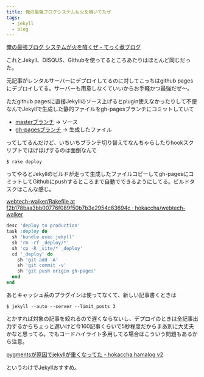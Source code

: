 ```yaml
---
title: 俺の最強ブログシステムも火を噴いてたぜ
tags:
  - jekyll
  - blog
---
```


[俺の最強ブログ システムが火を噴くぜ - てっく煮ブログ](http://tech.nitoyon.com/ja/blog/2012/09/20/moved-completed/)

これとJekyll、DISQUS、Githubを使ってるところあたりはほとんど同じだった。

元記事がレンタルサーバーにデプロイしてるのに対してこっちはgithub pagesにデプロイしてる。サーバーも用意しなくていいからお手軽かつ最強だぜ〜。

ただgithub pagesに直接Jekyllのソース上げるとplugin使えなかったりして不便なんでJekyllで生成した静的ファイルをgh-pagesブランチにコミットしていて

* [masterブランチ](https://github.com/hokaccha/webtech-walker) -> ソース
* [gh-pagesブランチ](https://github.com/hokaccha/webtech-walker/tree/gh-pages) -> 生成したファイル

ってしてるんだけど、いちいちブランチ切り替えてなんちゃらしたりhookスクリプトでほげほげするのは面倒なんで

    $ rake deploy

ってやるとJekyllのビルドが走って生成したファイルコピーしてgh-pagesにコミットしてGithubにpushするところまで自動でできるようにしてる。ビルドタスクはこんな感じ。

[webtech-walker/Rakefile at f2b178baa3bb00776f089f50b7b3e2954c83694c · hokaccha/webtech-walker](https://github.com/hokaccha/webtech-walker/blob/f2b178baa3bb00776f089f50b7b3e2954c83694c/Rakefile#L10-20)
```ruby
desc 'deploy to production'
task :deploy do
  sh 'bundle exec jekyll'
  sh 'rm -rf _deploy/*'
  sh 'cp -R _site/* _deploy'
  cd '_deploy' do
    sh 'git add -A'
    sh 'git commit -v'
    sh 'git push origin gh-pages'
  end
end
```


あとキャッシュ系のプラグインは使ってなくて、新しい記事書くときは

    $ jekyll --auto --server --limit_posts 3

とかすれば対象の記事を絞れるので遅くならないし、デプロイのときは全記事出力するからちょっと遅いけど今160記事くらいで5秒程度だからまあ別に大丈夫かなと思ってる。でもコードハイライト多用してる場合はこういう問題もあるから注意。

[pygmentsが原因でjekyllが重くなってた - hokaccha.hamalog v2](http://d.hatena.ne.jp/hokaccha/20120808/1344436656)

というわけでJekyllおすすめ。
